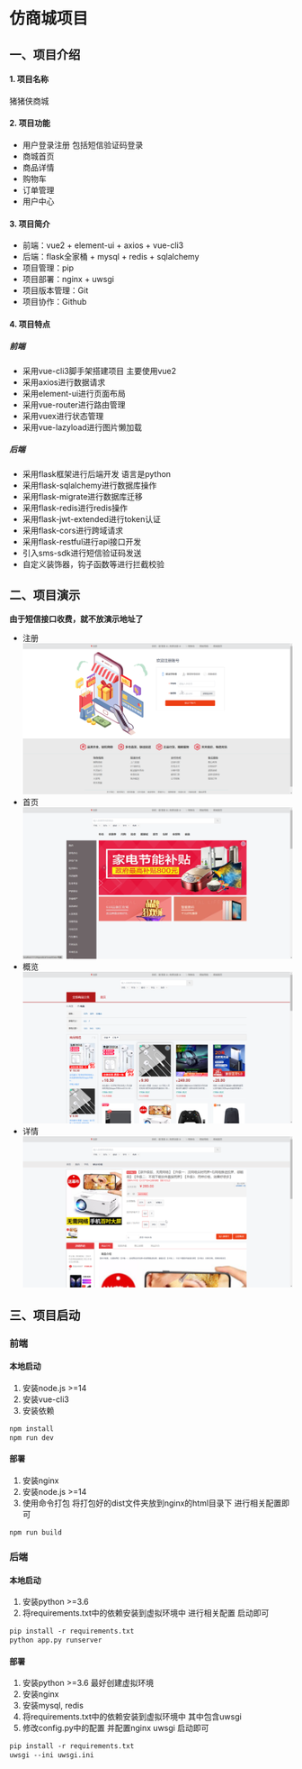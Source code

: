 # 仿商城项目

## 一、项目介绍

#### 1. 项目名称
猪猪侠商城

#### 2. 项目功能
- 用户登录注册 包括短信验证码登录
- 商城首页
- 商品详情
- 购物车
- 订单管理
- 用户中心

#### 3. 项目简介
- 前端：vue2 + element-ui + axios + vue-cli3
- 后端：flask全家桶 + mysql + redis + sqlalchemy
- 项目管理：pip
- 项目部署：nginx + uwsgi 
- 项目版本管理：Git
- 项目协作：Github

#### 4. 项目特点
#####  前端
- 采用vue-cli3脚手架搭建项目 主要使用vue2
- 采用axios进行数据请求
- 采用element-ui进行页面布局
- 采用vue-router进行路由管理
- 采用vuex进行状态管理
- 采用vue-lazyload进行图片懒加载
#####  后端
- 采用flask框架进行后端开发 语言是python
- 采用flask-sqlalchemy进行数据库操作
- 采用flask-migrate进行数据库迁移
- 采用flask-redis进行redis操作
- 采用flask-jwt-extended进行token认证
- 采用flask-cors进行跨域请求
- 采用flask-restful进行api接口开发
- 引入sms-sdk进行短信验证码发送
- 自定义装饰器，钩子函数等进行拦截校验

## 二、项目演示
**由于短信接口收费，就不放演示地址了** 
- 注册 ![注册](docs/注册.png)
- 首页 ![首页](docs/首页.png)
- 概览 ![概览](docs/概览.png)
- 详情 ![详情](docs/详情.png)

## 三、项目启动
### 前端
#### 本地启动
1. 安装node.js >=14
2. 安装vue-cli3
3. 安装依赖
```
npm install
npm run dev
```
#### 部署
1. 安装nginx
2. 安装node.js >=14
3. 使用命令打包 将打包好的dist文件夹放到nginx的html目录下 进行相关配置即可
```
npm run build
```

### 后端
#### 本地启动
1. 安装python >=3.6
2. 将requirements.txt中的依赖安装到虚拟环境中 进行相关配置 启动即可
```
pip install -r requirements.txt
python app.py runserver
```
#### 部署
1. 安装python >=3.6 最好创建虚拟环境
2. 安装nginx
3. 安装mysql, redis
4. 将requirements.txt中的依赖安装到虚拟环境中 其中包含uwsgi
5. 修改config.py中的配置 并配置nginx uwsgi 启动即可
```
pip install -r requirements.txt
uwsgi --ini uwsgi.ini
```
